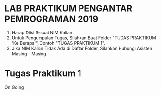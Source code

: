 # LAB PRAKTIKUM PENGANTAR PEMROGRAMAN 2019

1. Harap Diisi Sesuai NIM Kalian
2. Untuk Pengumpulan Tugas, Silahkan Buat Folder "TUGAS PRAKTIKUM 'Ke Berapa'", Contoh "TUGAS PRAKTIKUM 1".
3. Jika NIM Kalian Tidak Ada di Daftar Folder, Silahkan Hubungi Asisten Masing - Masing


# Tugas Praktikum 1

On Going
